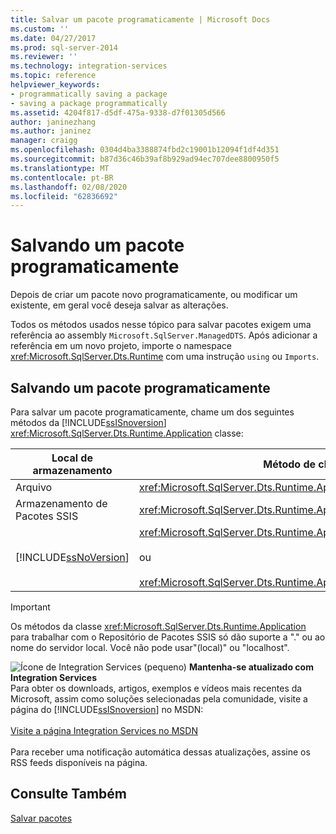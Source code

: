 ```yaml
---
title: Salvar um pacote programaticamente | Microsoft Docs
ms.custom: ''
ms.date: 04/27/2017
ms.prod: sql-server-2014
ms.reviewer: ''
ms.technology: integration-services
ms.topic: reference
helpviewer_keywords:
- programmatically saving a package
- saving a package programmatically
ms.assetid: 4204f817-d5df-475a-9338-d7f01305d566
author: janinezhang
ms.author: janinez
manager: craigg
ms.openlocfilehash: 0304d4ba3388874fbd2c19001b12094f1df4d351
ms.sourcegitcommit: b87d36c46b39af8b929ad94ec707dee8800950f5
ms.translationtype: MT
ms.contentlocale: pt-BR
ms.lasthandoff: 02/08/2020
ms.locfileid: "62836692"
---
```

# <a name="saving-a-package-programmatically"></a>Salvando um pacote programaticamente
  Depois de criar um pacote novo programaticamente, ou modificar um existente, em geral você deseja salvar as alterações.  
  
 Todos os métodos usados nesse tópico para salvar pacotes exigem uma referência ao assembly `Microsoft.SqlServer.ManagedDTS`. Após adicionar a referência em um novo projeto, importe o namespace <xref:Microsoft.SqlServer.Dts.Runtime> com uma instrução `using` ou `Imports`.  
  
## <a name="saving-a-package-programmatically"></a>Salvando um pacote programaticamente  
 Para salvar um pacote programaticamente, chame um dos seguintes métodos da [!INCLUDE[ssISnoversion](../../includes/ssisnoversion-md.md)] <xref:Microsoft.SqlServer.Dts.Runtime.Application> classe:  
  
|Local de armazenamento|Método de chamada|  
|----------------------|--------------------|  
|Arquivo|<xref:Microsoft.SqlServer.Dts.Runtime.Application.SaveToXml%2A>|  
|Armazenamento de Pacotes SSIS|<xref:Microsoft.SqlServer.Dts.Runtime.Application.SaveToDtsServer%2A>|  
|[!INCLUDE[ssNoVersion](../../includes/ssnoversion-md.md)]|<xref:Microsoft.SqlServer.Dts.Runtime.Application.SaveToSqlServer%2A><br /><br /> ou<br /><br /> <xref:Microsoft.SqlServer.Dts.Runtime.Application.SaveToSqlServerAs%2A>|  
  
> [!IMPORTANT]  
>  Os métodos da classe <xref:Microsoft.SqlServer.Dts.Runtime.Application> para trabalhar com o Repositório de Pacotes SSIS só dão suporte a "." ou ao nome do servidor local. Você não pode usar"(local)" ou "localhost".  
  
![Ícone de Integration Services (pequeno)](../media/dts-16.gif "Ícone do Integration Services (pequeno)")  **Mantenha-se atualizado com Integration Services**<br /> Para obter os downloads, artigos, exemplos e vídeos mais recentes da Microsoft, assim como soluções selecionadas pela comunidade, visite a página do [!INCLUDE[ssISnoversion](../../includes/ssisnoversion-md.md)] no MSDN:<br /><br /> [Visite a página Integration Services no MSDN](https://go.microsoft.com/fwlink/?LinkId=136655)<br /><br /> Para receber uma notificação automática dessas atualizações, assine os RSS feeds disponíveis na página.  
  
## <a name="see-also"></a>Consulte Também  
 [Salvar pacotes](../save-packages.md)  
  
  
